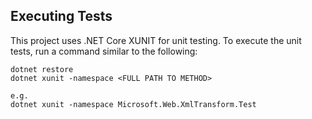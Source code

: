 ## Executing Tests

This project uses .NET Core XUNIT for unit testing. To execute the unit tests, run a command similar to the following:

```
dotnet restore
dotnet xunit -namespace <FULL PATH TO METHOD>

e.g.
dotnet xunit -namespace Microsoft.Web.XmlTransform.Test
```